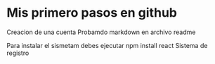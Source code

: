 
<h1>Mis primero pasos en github</h1>
Creacion de una cuenta
Probamdo markdown en archivo readme

Para instalar el sismetam debes ejecutar 
npm install react
Sistema de registro



